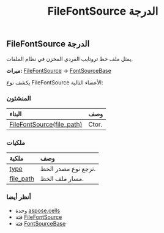 ﻿---
title: FileFontSource الدرجة
second_title: Aspose.Cells for Python via .NET API المراجع
description:
type: docs
weight: 580
url: /ar/python-net/aspose.cells/filefontsource/
is_root: false
---
##  FileFontSource الدرجة
يمثل ملف خط تروتايب الفردي المخزن في نظام الملفات.



**ميراث:** [FileFontSource](/cells/python-net/aspose.cells/filefontsource) → 
[FontSourceBase](/cells/ar/python-net/aspose.cells/fontsourcebase)



يكشف نوع FileFontSource الأعضاء التالية:

###  المنشئون
| البناء| وصف|
| :- | :- |
| [FileFontSource(file_path)](/cells/ar/python-net/aspose.cells/filefontsource/__init__/#str) | Ctor.|


###  ملكيات
| ملكية| وصف|
| :- | :- |
| [type](/cells/ar/python-net/aspose.cells/filefontsource/type) | ترجع نوع مصدر الخط.|
| [file_path](/cells/ar/python-net/aspose.cells/filefontsource/file_path) |مسار ملف الخط.|



###  أنظر أيضا
* وحدة [aspose.cells](..)
* فئة [FileFontSource](/cells/ar/python-net/aspose.cells/filefontsource)
* فئة [FontSourceBase](/cells/ar/python-net/aspose.cells/fontsourcebase)
